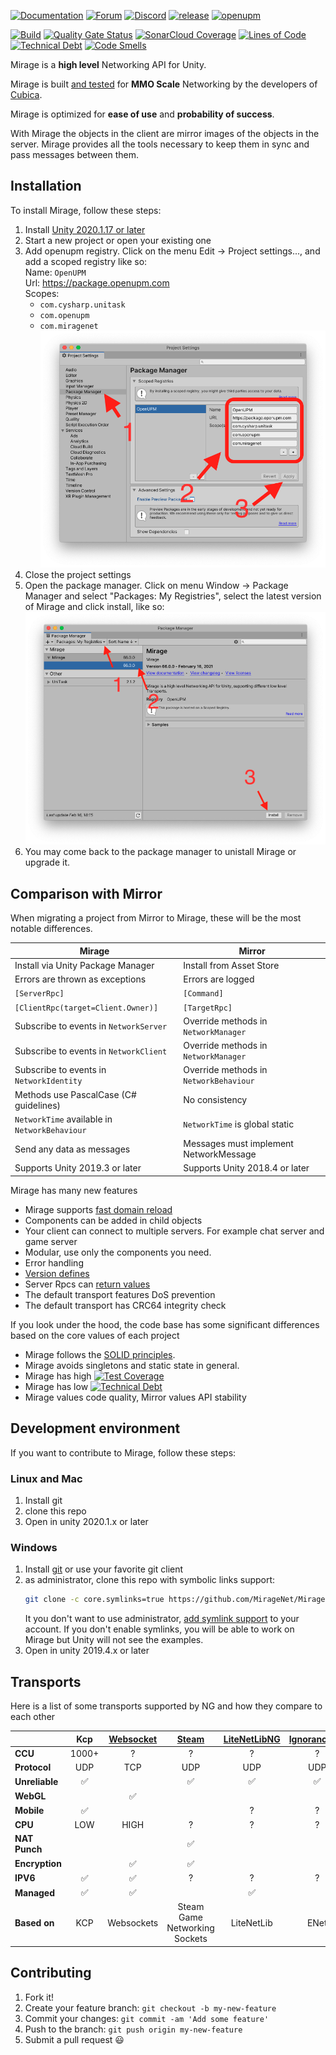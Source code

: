 [![Documentation](https://img.shields.io/badge/documentation-brightgreen.svg)](https://miragenet.github.io/Mirage/)
[![Forum](https://img.shields.io/badge/forum-brightgreen.svg)](https://forum.unity.com/threads/mirror-networking-for-unity-aka-hlapi-community-edition.425437/)
[![Discord](https://img.shields.io/discord/809535064551456888.svg)](https://discordapp.com/invite/DTBPBYvexy)
[![release](https://img.shields.io/github/release/MirageNet/Mirage.svg)](https://github.com/MirageNet/Mirage/releases/latest)
[![openupm](https://img.shields.io/npm/v/com.miragenet.mirage?label=openupm&registry_uri=https://package.openupm.com)](https://openupm.com/packages/com.miragenet.mirage/)

[![Build](https://github.com/MirageNet/Mirage/workflows/CI/badge.svg)](https://github.com/MirageNet/Mirage/actions?query=workflow%3ACI)
[![Quality Gate Status](https://sonarcloud.io/api/project_badges/measure?project=MirageNet_Mirage&metric=alert_status)](https://sonarcloud.io/dashboard?id=MirageNet_Mirage)
[![SonarCloud Coverage](https://sonarcloud.io/api/project_badges/measure?project=MirageNet_Mirage&metric=coverage)](https://sonarcloud.io/component_measures?id=MirageNet_Mirage&metric=coverage)
[![Lines of Code](https://sonarcloud.io/api/project_badges/measure?project=MirageNet_Mirage&metric=ncloc)](https://sonarcloud.io/dashboard?id=MirageNet_Mirage)
[![Technical Debt](https://sonarcloud.io/api/project_badges/measure?project=MirageNet_Mirage&metric=sqale_index)](https://sonarcloud.io/dashboard?id=MirageNet_Mirage)
[![Code Smells](https://sonarcloud.io/api/project_badges/measure?project=MirageNet_Mirage&metric=code_smells)](https://sonarcloud.io/dashboard?id=MirageNet_Mirage)


Mirage is a **high level** Networking API for Unity.

Mirage is built [and tested](https://www.youtube.com/watch?v=mDCNff1S9ZU) for **MMO Scale** Networking by the developers of  [Cubica](https://cubica.net).

Mirage is optimized for **ease of use** and **probability of success**.

With Mirage the objects in the client are mirror images of the objects in the server.  Mirage provides all the tools necessary to keep them in sync and pass messages between them.

## Installation

To install Mirage, follow these steps:

1) Install [Unity 2020.1.17 or later](https://unity.com/)
2) Start a new project or open your existing one
3) Add openupm registry.  Click on the menu Edit -> Project settings...,  and add a scoped registry like so: <br/>
    Name: `OpenUPM` <br/>
    Url: https://package.openupm.com <br/>
    Scopes:
    - `com.cysharp.unitask`
    - `com.openupm`
    - `com.miragenet`
   ![Scoped Registry](doc/images/Scoped%20Registry.png)
4) Close the project settings
5) Open the package manager.  Click on menu Window -> Package Manager and select "Packages: My Registries", select the latest version of Mirage and click install, like so:
   ![Install Mirage](doc/images/Install%20Mirage.png)
6) You may come back to the package manager to unistall Mirage or upgrade it.

## Comparison with Mirror
When migrating a project from Mirror to Mirage, these will be the most notable differences.

| Mirage                                      | Mirror                                 |
| --------------------------------------------- | -------------------------------------- |
| Install via Unity Package Manager             | Install from Asset Store               |
| Errors are thrown as exceptions               | Errors are logged                      |
| `[ServerRpc]`                                 | `[Command]`                            |
| `[ClientRpc(target=Client.Owner)]`            | `[TargetRpc]`                          |
| Subscribe to events in `NetworkServer`        | Override methods in `NetworkManager`   |
| Subscribe to events in `NetworkClient`        | Override methods in `NetworkManager`   |
| Subscribe to events in `NetworkIdentity`      | Override methods in `NetworkBehaviour` |
| Methods use PascalCase (C# guidelines)        | No consistency                         |
| `NetworkTime` available in `NetworkBehaviour` | `NetworkTime` is global static         |
| Send any data as messages                     | Messages must implement NetworkMessage |
| Supports Unity 2019.3 or later                | Supports Unity 2018.4 or later         |

Mirage has many new features
* Mirage supports [fast domain reload](https://blogs.unity3d.com/2019/11/05/enter-play-mode-faster-in-unity-2019-3/)
* Components can be added in child objects
* Your client can connect to multiple servers. For example chat server and game server
* Modular,  use only the components you need.
* Error handling
* [Version defines](https://docs.unity3d.com/Manual/ScriptCompilationAssemblyDefinitionFiles.html#define-symbols)
* Server Rpcs can [return values](https://miragenet.github.io/Mirage/Articles/Guides/Communications/RemoteActions.html)
* The default transport features DoS prevention
* The default transport has CRC64 integrity check

If you look under the hood,  the code base has some significant differences based on the core values of each project
* Mirage follows the [SOLID principles](https://en.wikipedia.org/wiki/SOLID).
* Mirage avoids singletons and static state in general.
* Mirage has high [![Test Coverage](https://sonarcloud.io/api/project_badges/measure?project=MirageNet_Mirage&metric=coverage)](https://sonarcloud.io/dashboard?id=MirageNet_Mirage)
* Mirage has low [![Technical Debt](https://sonarcloud.io/api/project_badges/measure?project=MirageNet_Mirage&metric=sqale_index)](https://sonarcloud.io/dashboard?id=MirageNet_Mirage)
* Mirage values code quality,  Mirror values API stability

## Development environment
If you want to contribute to  Mirage, follow these steps:

### Linux and Mac
1) Install git
2) clone this repo
3) Open in unity 2020.1.x or later

### Windows
1) Install [git](https://git-scm.com/download/win) or use your favorite git client
2) as administrator, clone this repo with symbolic links support:
    ```sh
    git clone -c core.symlinks=true https://github.com/MirageNet/Mirage.git
    ```
    It you don't want to use administrator, [add symlink support](https://www.joshkel.com/2018/01/18/symlinks-in-windows/) to your account.
    If you don't enable symlinks, you will be able to work on Mirage but Unity will not see the examples.
3) Open in unity 2019.4.x or later

## Transports
Here is a list of some transports supported by NG and how they compare to each other

|                |        Kcp         | [Websocket](https://github.com/MirageNet/WebsocketNG) | [Steam](https://github.com/dragonslaya84/FizzySteamyMirror) | [LiteNetLibNG](https://github.com/uweenukr/LiteNetLibNG) | [IgnoranceNG](https://github.com/dragonslaya84/IgnoranceNG) |
| -------------- | :----------------: | :--------------------------------------------------: | :---------------------------------------------------------: | :------------------------------------------------------: | :---------------------------------------------------------: |
| **CCU**        |       1000+        |                          ?                           |                              ?                              |                            ?                             |                              ?                              |
| **Protocol**   |        UDP         |                         TCP                          |                             UDP                             |                           UDP                            |                             UDP                             |
| **Unreliable** | :white_check_mark: |                                                      |                     :white_check_mark:                      |                    :white_check_mark:                    |                     :white_check_mark:                      |
| **WebGL**      |                    |                  :white_check_mark:                  |                                                             |                                                          |                                                             |
| **Mobile**     | :white_check_mark: |                                                      |                                                             |                            ?                             |                              ?                              |
| **CPU**        |        LOW         |                         HIGH                         |                              ?                              |                            ?                             |                              ?                              |
| **NAT Punch**  |                    |                                                      |                     :white_check_mark:                      |                                                          |                                                             |
| **Encryption** |                    |                  :white_check_mark:                  |                     :white_check_mark:                      |                                                          |                                                             |
| **IPV6**       | :white_check_mark: |                  :white_check_mark:                  |                              ?                              |                            ?                             |                              ?                              |
| **Managed**    | :white_check_mark: |                  :white_check_mark:                  |                                                             |                    :white_check_mark:                    |                                                             |
| **Based on**   |        KCP         |                      Websockets                      |                Steam Game Networking Sockets                |                        LiteNetLib                        |                            ENet                             |

## Contributing


1. Fork it!
2. Create your feature branch: `git checkout -b my-new-feature`
3. Commit your changes: `git commit -am 'Add some feature'`
4. Push to the branch: `git push origin my-new-feature`
5. Submit a pull request :smiley:
